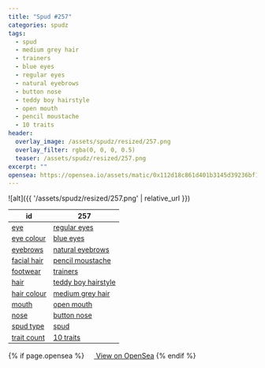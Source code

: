 ```yaml
---
title: "Spud #257"
categories: spudz
tags:
  - spud
  - medium grey hair
  - trainers
  - blue eyes
  - regular eyes
  - natural eyebrows
  - button nose
  - teddy boy hairstyle
  - open mouth
  - pencil moustache
  - 10 traits
header:
  overlay_image: /assets/spudz/resized/257.png
  overlay_filter: rgba(0, 0, 0, 0.5)
  teaser: /assets/spudz/resized/257.png
excerpt: ""
opensea: https://opensea.io/assets/matic/0x112d18c861d401b3145d39236bf149f01e18beed/257
---
```

![alt]({{ '/assets/spudz/resized/257.png' | relative_url }})

| id | 257 |
|-|-|
| <a href="/traits/eye/#trait-type">eye</a> | <a href="/traits/eye/regular-eyes/1/#trait">regular eyes</a> |
| <a href="/traits/eye-colour/#trait-type">eye colour</a> | <a href="/traits/eye-colour/blue-eyes/1/#trait">blue eyes</a> |
| <a href="/traits/eyebrows/#trait-type">eyebrows</a> | <a href="/traits/eyebrows/natural-eyebrows/1/#trait">natural eyebrows</a> |
| <a href="/traits/facial-hair/#trait-type">facial hair</a> | <a href="/traits/facial-hair/pencil-moustache/1/#trait">pencil moustache</a> |
| <a href="/traits/footwear/#trait-type">footwear</a> | <a href="/traits/footwear/trainers/1/#trait">trainers</a> |
| <a href="/traits/hair/#trait-type">hair</a> | <a href="/traits/hair/teddy-boy-hairstyle/1/#trait">teddy boy hairstyle</a> |
| <a href="/traits/hair-colour/#trait-type">hair colour</a> | <a href="/traits/hair-colour/medium-grey-hair/1/#trait">medium grey hair</a> |
| <a href="/traits/mouth/#trait-type">mouth</a> | <a href="/traits/mouth/open-mouth/1/#trait">open mouth</a> |
| <a href="/traits/nose/#trait-type">nose</a> | <a href="/traits/nose/button-nose/1/#trait">button nose</a> |
| <a href="/traits/spud-type/#trait-type">spud type</a> | <a href="/traits/spud-type/spud/1/#trait">spud</a> |
| <a href="/traits/trait-count/#trait-type">trait count</a> | <a href="/traits/trait-count/10-traits/1/#trait">10 traits</a> |

{% if page.opensea %}
<a href="{{page.opensea}}" class="btn btn--info" onclick="window.open(this.href, '_blank'); return false;"><img src="/assets/images/opensea.svg" width="16px"><span>  View on OpenSea</span></a>
{% endif %}
